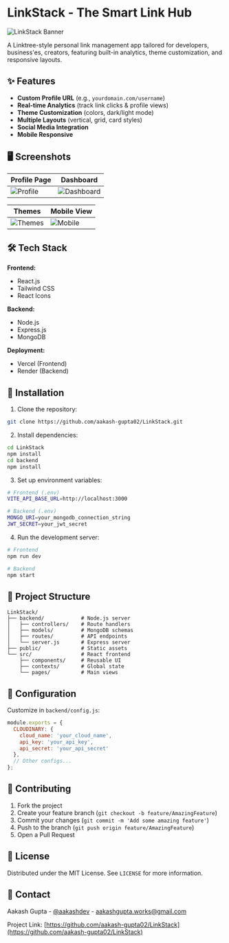 # LinkStack - The Smart Link Hub

![LinkStack Banner](https://i.imgur.com/JfQ5Y6h.png)

A Linktree-style personal link management app tailored for developers, business'es, creators, featuring built-in analytics, theme customization, and responsive layouts.

## ✨ Features

- **Custom Profile URL** (e.g., `yourdomain.com/username`)
- **Real-time Analytics** (track link clicks & profile views)
- **Theme Customization** (colors, dark/light mode)
- **Multiple Layouts** (vertical, grid, card styles)
- **Social Media Integration**
- **Mobile Responsive**

## 🖥️ Screenshots

| Profile Page | Dashboard |
|--------------|-----------|
| ![Profile](https://i.imgur.com/8G7VvZl.png) | ![Dashboard](https://i.imgur.com/5XwD9kP.png) |

| Themes | Mobile View |
|--------|-------------|
| ![Themes](https://i.imgur.com/KmZQl4E.png) | ![Mobile](https://i.imgur.com/9FbQJYr.png) |

## 🛠️ Tech Stack

**Frontend:**
- React.js
- Tailwind CSS
- React Icons

**Backend:**
- Node.js
- Express.js
- MongoDB

**Deployment:**
- Vercel (Frontend)
- Render (Backend)

## 🚀 Installation

1. Clone the repository:
```bash
git clone https://github.com/aakash-gupta02/LinkStack.git
```

2. Install dependencies:
```bash
cd LinkStack
npm install
cd backend
npm install
```

3. Set up environment variables:
```bash
# Frontend (.env)
VITE_API_BASE_URL=http://localhost:3000

# Backend (.env)
MONGO_URI=your_mongodb_connection_string
JWT_SECRET=your_jwt_secret
```

4. Run the development server:
```bash
# Frontend
npm run dev

# Backend
npm start
```

## 📂 Project Structure

```
LinkStack/
├── backend/            # Node.js server
│   ├── controllers/    # Route handlers
│   ├── models/         # MongoDB schemas
│   ├── routes/         # API endpoints
│   └── server.js       # Express server
├── public/             # Static assets
└── src/                # React frontend
    ├── components/     # Reusable UI
    ├── contexts/       # Global state
    └── pages/          # Main views
```

## 🔧 Configuration

Customize in `backend/config.js`:
```javascript
module.exports = {
  CLOUDINARY: {
    cloud_name: 'your_cloud_name',
    api_key: 'your_api_key',
    api_secret: 'your_api_secret'
  },
  // Other configs...
};
```

## 🤝 Contributing

1. Fork the project
2. Create your feature branch (`git checkout -b feature/AmazingFeature`)
3. Commit your changes (`git commit -m 'Add some amazing feature'`)
4. Push to the branch (`git push origin feature/AmazingFeature`)
5. Open a Pull Request

## 📄 License

Distributed under the MIT License. See `LICENSE` for more information.

## 📧 Contact

Aakash Gupta - [@aakashdev](https://twitter.com/aakashdev) - aakashgupta.works@gmail.com

Project Link: [https://github.com/aakash-gupta02/LinkStack](https://github.com/aakash-gupta02/LinkStack)
```
